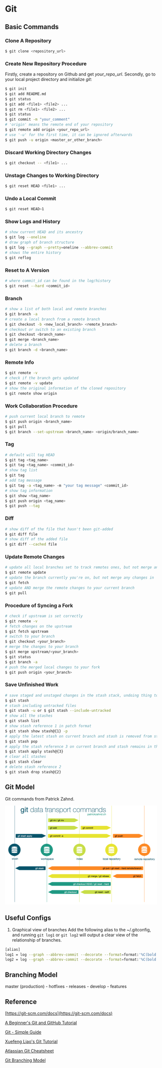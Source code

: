 # Git

## Basic Commands

### Clone A Repository

```sh
$ git clone <repository_url>
```

### Create New Repository Procedure

Firstly, create a repository on Github and get *your_repo_url*. Secondly, go to your local project directory and initialize *git*:

```sh
$ git init
$ git add README.md
$ git status
$ git add <file1> <file2> ...
$ git rm <file1> <file2> ...
$ git status
$ git commit -m "your_comment"
# 'origin' means the remote end of your repository
$ git remote add origin <your_repo_url>
# use '-u' for the first time, it can be ignored afterwards
$ git push -u origin <master_or_other_branch>
```

### Discard Working Directory Changes

```sh
$ git checkout -- <file1> ...
```

### Unstage Changes to Working Directory

```sh
$ git reset HEAD <file1> ...
```

### Undo a Local Commit

```sh
$ git reset HEAD~1
```

### Show Logs and History

```sh
# show current HEAD and its ancestry
$ git log --oneline
# draw graph of branch structure
$ git log --graph --pretty=oneline --abbrev-commit
# shows the entire history
$ git reflog
```

### Reset to A Version

```sh
# where commit_id can be found in the log/history
$ git reset --hard <commit_id>
```

### Branch

```sh
# show a list of both local and remote branches
$ git branch -a
# create a local branch from a remote branch
$ git checkout -b <new_local_branch> <remote_branch>
# checkout or switch to an existing branch
$ git checkout <branch_name>
$ git merge <branch_name>
# delete a branch
$ git branch -d <branch_name>
```

### Remote Info

```sh
$ git remote -v
# check if the branch gets updated
$ git remote -v update
# show the original information of the cloned repository
$ git remote show origin
```

### Work Collaboration Procedure

```sh
# push current local branch to remote
$ git push origin <branch_name>
$ git pull
$ git branch --set-upstream <branch_name> <origin/branch_name>
```

### Tag

```sh
# default will tag HEAD
$ git tag <tag_name>
$ git tag <tag_name> <commit_id>
# show tag list
$ git tag
# add tag message
$ git tag -a <tag_name> -m "your tag message" <commit_id>
# show tag information
$ git show <tag_name>
$ git push origin <tag_name>
$ git push --tag
```

### Diff

```sh
# show diff of the file that hasn't been git-added
$ git diff file
# show diff of the added file
$ git diff --cached file
```

### Update Remote Changes

```sh
# update all local branches set to track remotes ones, but not merge any changes in
$ git remote update
# update the branch currently you're on, but not merge any changes in
$ git fetch
# update AND merge the remote changes to your current branch
$ git pull
```

### Procedure of Syncing a Fork

```sh
# check if upstream is set correctly
$ git remote -v
# fetch changes on the upstream
$ git fetch upstream
# switch to your branch
$ git checkout <your_branch>
# merge the changes to your branch
$ git merge upstream/<your_branch>
$ git status
$ git branch -a
# push the merged local changes to your fork
$ git push origin <your_branch>
```

### Save Unfinished Work

```sh
# save staged and unstaged changes in the stash stack, undoing thing to the latest commit
$ git stash
# stash including untracked files
$ git stash -u or $ git stash --include-untracked
# show all the stashes
$ git stash list
# show stash reference 1 in patch format
$ git stash show stash@{1} -p
# apply the latest stash on current branch and stash is removed from stack
$ git stash pop
# apply the stash reference 3 on current branch and stash remains in the stack
$ git stash apply stash@{3}
# clear all stashes
$ git stash clear
# delete stash reference 2
$ git stash drop stash@{2}
```

## Git Model

Git commands from Patrick Zahnd.

![Git Commands](resources/git-workflow.png)


## Useful Configs

1. Graphical view of branches
Add the following alias to the ~/.gitconfig, and running `git log1` or `git log2` will output a clear view of the relationship of branches.

```sh
[alias]
log1 = log --graph --abbrev-commit --decorate --format=format:'%C(bold blue)%h%C(reset) - %C(bold green)(%ar)%C(reset) %C(white)%s%C(reset) %C(dim white)- %an%C(reset)%C(bold yellow)%d%C(reset)' --all
log2 = log --graph --abbrev-commit --decorate --format=format:'%C(bold blue)%h%C(reset) - %C(bold cyan)%aD%C(reset) %C(bold green)(%ar)%C(reset)%C(bold yellow)%d%C(reset)%n''%C(white)%s%C(reset) %C(dim white)- %an%C(reset)' --all
```

## Branching Model

master (production) - hotfixes - releases - develop - features

## Reference

[https://git-scm.com/docs](https://git-scm.com/docs)

[A Beginner's Git and GitHub Tutorial](https://blog.udacity.com/2015/06/a-beginners-git-github-tutorial.html)

[Git - Simple Guide](http://rogerdudler.github.io/git-guide/)

[Xuefeng Liao's Git Tutorial](https://www.liaoxuefeng.com/wiki/0013739516305929606dd18361248578c67b8067c8c017b000)

[Atlassian Git Cheatsheet](https://www.atlassian.com/git/tutorials/atlassian-git-cheatsheet)

[Git Branching Model](https://nvie.com/posts/a-successful-git-branching-model/)
